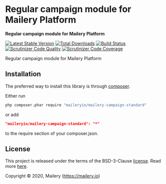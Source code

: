# Regular campaign module for Mailery Platform

**Regular campaign module for Mailery Platform**

[![Latest Stable Version](https://poser.pugx.org/maileryio/mailery-campaign-standard/v/stable)](https://packagist.org/packages/maileryio/mailery-campaign-standard)
[![Total Downloads](https://poser.pugx.org/maileryio/mailery-campaign-standard/downloads)](https://packagist.org/packages/maileryio/mailery-campaign-standard)
[![Build Status](https://travis-ci.com/maileryio/mailery-campaign-standard.svg?branch=master)](https://travis-ci.com/maileryio/mailery-campaign-standard)
[![Scrutinizer Code Quality](https://img.shields.io/scrutinizer/g/maileryio/mailery-campaign-standard.svg)](https://scrutinizer-ci.com/g/maileryio/mailery-campaign-standard/)
[![Scrutinizer Code Coverage](https://img.shields.io/scrutinizer/coverage/g/maileryio/mailery-campaign-standard.svg)](https://scrutinizer-ci.com/g/maileryio/mailery-campaign-standard/)

Regular campaign module for Mailery Platform

## Installation

The preferred way to install this library is through [composer](http://getcomposer.org/download/).

Either run

```sh
php composer.phar require "maileryio/mailery-campaign-standard"
```

or add

```json
"maileryio/mailery-campaign-standard": "*"
```

to the require section of your composer.json.

## License

This project is released under the terms of the BSD-3-Clause [license](LICENSE).
Read more [here](http://choosealicense.com/licenses/bsd-3-clause).

Copyright © 2020, Mailery (https://mailery.io)
